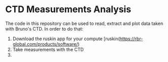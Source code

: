 # CTD Measurements Analysis

The code in this repository can be used to read, extract and plot data taken with Bruno's CTD. 
In order to do that:
1. Download the ruskin app for your compute [ruskin(https://rbr-global.com/products/software/)
2. Take measurements with the CTD
3. 